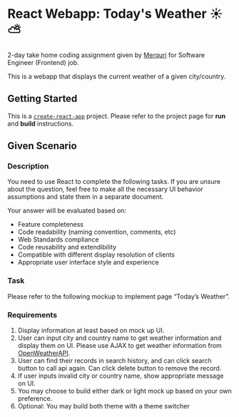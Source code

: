 # React Webapp: Today's Weather :sunny: :partly_sunny:

2-day take home coding assignment given by [Merquri](https://merquri.io/) for Software Engineer (Frontend) job.

This is a webapp that displays the current weather of a given city/country.

## Getting Started

This is a [`create-react-app`](https://github.com/facebook/create-react-app) project. Please refer to the project page for __run__ and __build__ instructions.

## Given Scenario

### Description
You need to use React to complete the following tasks. If you are unsure about the question, feel free to make all the necessary UI behavior assumptions and state them in a separate document.

Your answer will be evaluated based on:
- Feature completeness
- Code readability (naming convention, comments, etc)
- Web Standards compliance
- Code reusability and extendibility
- Compatible with different display resolution of clients
- Appropriate user interface style and experience

### Task
Please refer to the following mockup to implement page “Today’s Weather”.

### Requirements
1. Display information at least based on mock up UI.
2. User can input city and country name to get weather information and display them on UI. Please use AJAX to get weather information from [OpenWeatherAPI](https://openweathermap.org/api).
3. User can find their records in search history, and can click search button to call api again. Can click delete button to remove the record.
4. If user inputs invalid city or country name, show appropriate message on UI.
5. You may choose to build either dark or light mock up based on your own preference.
6. Optional: You may build both theme with a theme switcher
